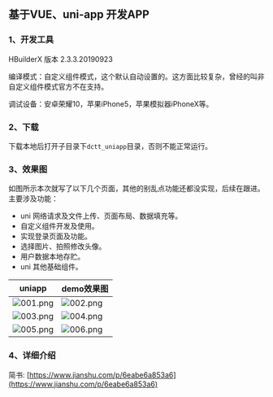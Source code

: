 ## 基于VUE、uni-app 开发APP


### 1、开发工具
HBuilderX 版本 2.3.3.20190923

编译模式：自定义组件模式，这个默认自动设置的。这方面比较复杂，曾经的叫非自定义组件模式官方不在支持。

调试设备：安卓荣耀10，苹果iPhone5，苹果模拟器iPhoneX等。

### 2、下载

下载本地后打开子目录下`dctt_uniapp`目录，否则不能正常运行。

### 3、效果图

如图所示本次就写了以下几个页面，其他的别乱点功能还都没实现，后续在跟进。主要涉及功能：

* uni 网络请求及文件上传、页面布局、数据填充等。
* 自定义组件开发及使用。
* 实现登录页面及功能。
* 选择图片、拍照修改头像。
* 用户数据本地存贮。
* uni 其他基础组件。

uniapp | demo效果图
-------------|----------------
 ![001.png](https://upload-images.jianshu.io/upload_images/1859207-3c0dfa759783c223.png?imageMogr2/auto-orient/strip%7CimageView2/2/w/1240)| ![002.png](https://upload-images.jianshu.io/upload_images/1859207-193335324076fc67.png?imageMogr2/auto-orient/strip%7CimageView2/2/w/1240)
![003.png](https://upload-images.jianshu.io/upload_images/1859207-feb23bcc0cb9140f.png?imageMogr2/auto-orient/strip%7CimageView2/2/w/1240)|![004.png](https://upload-images.jianshu.io/upload_images/1859207-71659690259e2775.png?imageMogr2/auto-orient/strip%7CimageView2/2/w/1240)
![005.png](https://upload-images.jianshu.io/upload_images/1859207-138c0d1da9493259.png?imageMogr2/auto-orient/strip%7CimageView2/2/w/1240)|![006.png](https://upload-images.jianshu.io/upload_images/1859207-72778c94225c5a62.png?imageMogr2/auto-orient/strip%7CimageView2/2/w/1240)

### 4、详细介绍
简书: [https://www.jianshu.com/p/6eabe6a853a6](https://www.jianshu.com/p/6eabe6a853a6)